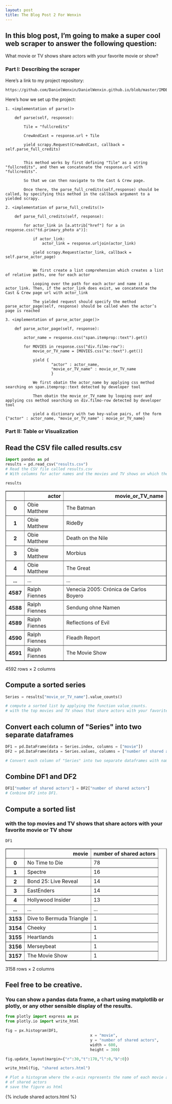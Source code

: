 ```yaml
---
layout: post
title: The Blog Post 2 For Wenxin
---
```



## In this blog post, I’m going to make a super cool web scraper to answer the following question:
What movie or TV shows share actors with your favorite movie or show?

### Part I: Describing the scraper


Here’s a link to my project repository:

```
https://github.com/DanielWenxin/DanielWenxin.github.io/blob/master/IMDB_scraper/IMDB_scraper/spiders/imdb_spider.py
```
Here’s how we set up the project:

```
1. <implementation of parse()>

	def parse(self, response):

		Tile = "fullcredits"

		CrewAndCast = response.url + Tile

		yield scrapy.Request(CrewAndCast, callback = self.parse_full_credits)


		This method works by first defining "Tile" as a string "fullcredits", and then we concatenate the response.url with "fullcredits".

		So that we can then navigate to the Cast & Crew page.

		Once there, the parse_full_credits(self,response) should be called, by specifying this method in the callback argument to a yielded scrapy.

2. <implementation of parse_full_credits()>

	def parse_full_credits(self, response):

		for actor_link in [a.attrib["href"] for a in response.css("td.primary_photo a")]:

			if actor_link:
				actor_link = response.urljoin(actor_link)

			yield scrapy.Request(actor_link, callback = self.parse_actor_page)


			We first create a list comprehension which creates a list of relative paths, one for each actor

			Looping over the path for each actor and name it as actor_link. Then, if the actor_link does exist, we concatenate the Cast & Crew page url with actor_link

			The yielded request should specify the method parse_actor_page(self, response) should be called when the actor’s page is reached

3. <implementation of parse_actor_page()>

	def parse_actor_page(self, response):

		actor_name = response.css("span.itemprop::text").get()

		for MOVIES in response.css("div.filmo-row"):
			movie_or_TV_name = [MOVIES.css("a::text").get()]

			yield {
					"actor" : actor_name,
					"movie_or_TV_name" : movie_or_TV_name
					}

			We first obatin the actor_name by applying css method searching on span.itemprop::text detected by developer tool

			Then obatin the movie_or_TV_name by looping over and applying css method searching on div.filmo-row detected by developer tool

			yield a dictionary with two key-value pairs, of the form {"actor" : actor_name, "movie_or_TV_name" : movie_or_TV_name}
```

### Part II: Table or Visualization


## Read the CSV file called results.csv

```python
import pandas as pd
results = pd.read_csv("results.csv")
# Read the CSV file called results.csv
# With columns for actor names and the movies and TV shows on which they worked.
```


```python
results
```




<div>
<style scoped>
		.dataframe tbody tr th:only-of-type {
				vertical-align: middle;
		}

		.dataframe tbody tr th {
				vertical-align: top;
		}

		.dataframe thead th {
				text-align: right;
		}
</style>
<table border="1" class="dataframe">
	<thead>
		<tr style="text-align: right;">
			<th></th>
			<th>actor</th>
			<th>movie_or_TV_name</th>
		</tr>
	</thead>
	<tbody>
		<tr>
			<th>0</th>
			<td>Obie Matthew</td>
			<td>The Batman</td>
		</tr>
		<tr>
			<th>1</th>
			<td>Obie Matthew</td>
			<td>RideBy</td>
		</tr>
		<tr>
			<th>2</th>
			<td>Obie Matthew</td>
			<td>Death on the Nile</td>
		</tr>
		<tr>
			<th>3</th>
			<td>Obie Matthew</td>
			<td>Morbius</td>
		</tr>
		<tr>
			<th>4</th>
			<td>Obie Matthew</td>
			<td>The Great</td>
		</tr>
		<tr>
			<th>...</th>
			<td>...</td>
			<td>...</td>
		</tr>
		<tr>
			<th>4587</th>
			<td>Ralph Fiennes</td>
			<td>Venecia 2005: Crónica de Carlos Boyero</td>
		</tr>
		<tr>
			<th>4588</th>
			<td>Ralph Fiennes</td>
			<td>Sendung ohne Namen</td>
		</tr>
		<tr>
			<th>4589</th>
			<td>Ralph Fiennes</td>
			<td>Reflections of Evil</td>
		</tr>
		<tr>
			<th>4590</th>
			<td>Ralph Fiennes</td>
			<td>Fleadh Report</td>
		</tr>
		<tr>
			<th>4591</th>
			<td>Ralph Fiennes</td>
			<td>The Movie Show</td>
		</tr>
	</tbody>
</table>
<p>4592 rows × 2 columns</p>
</div>



## Compute a sorted series


```python
Series = results["movie_or_TV_name"].value_counts()

# compute a sorted list by applying the function value_counts.
# with the top movies and TV shows that share actors with your favorite movie or TV show.
```

## Convert each column of "Series" into two separate dataframes


```python
DF1 = pd.DataFrame(data = Series.index, columns = ["movie"])
DF2 = pd.DataFrame(data = Series.values, columns = ["number of shared actors"])

# Convert each column of "Series" into two separate dataframes with names "movie" and "number of shared actors".
```

## Combine DF1 and DF2


```python
DF1["number of shared actors"] = DF2["number of shared actors"]
# Conbine DF2 into DF1.
```

## Compute a sorted list 
### with the top movies and TV shows that share actors with your favorite movie or TV show


```python
DF1
```




<div>
<style scoped>
		.dataframe tbody tr th:only-of-type {
				vertical-align: middle;
		}

		.dataframe tbody tr th {
				vertical-align: top;
		}

		.dataframe thead th {
				text-align: right;
		}
</style>
<table border="1" class="dataframe">
	<thead>
		<tr style="text-align: right;">
			<th></th>
			<th>movie</th>
			<th>number of shared actors</th>
		</tr>
	</thead>
	<tbody>
		<tr>
			<th>0</th>
			<td>No Time to Die</td>
			<td>78</td>
		</tr>
		<tr>
			<th>1</th>
			<td>Spectre</td>
			<td>16</td>
		</tr>
		<tr>
			<th>2</th>
			<td>Bond 25: Live Reveal</td>
			<td>14</td>
		</tr>
		<tr>
			<th>3</th>
			<td>EastEnders</td>
			<td>14</td>
		</tr>
		<tr>
			<th>4</th>
			<td>Hollywood Insider</td>
			<td>13</td>
		</tr>
		<tr>
			<th>...</th>
			<td>...</td>
			<td>...</td>
		</tr>
		<tr>
			<th>3153</th>
			<td>Dive to Bermuda Triangle</td>
			<td>1</td>
		</tr>
		<tr>
			<th>3154</th>
			<td>Cheeky</td>
			<td>1</td>
		</tr>
		<tr>
			<th>3155</th>
			<td>Heartlands</td>
			<td>1</td>
		</tr>
		<tr>
			<th>3156</th>
			<td>Merseybeat</td>
			<td>1</td>
		</tr>
		<tr>
			<th>3157</th>
			<td>The Movie Show</td>
			<td>1</td>
		</tr>
	</tbody>
</table>
<p>3158 rows × 2 columns</p>
</div>



## Feel free to be creative. 
### You can show a pandas data frame, a chart using matplotlib or plotly, or any other sensible display of the results.


```python
from plotly import express as px
from plotly.io import write_html
```


```python
fig = px.histogram(DF1, 
									 x = "movie",
									 y = "number of shared actors",
									 width = 600,
									 height = 300)

fig.update_layout(margin={"r":30,"t":170,"l":0,"b":0})

write_html(fig, "shared actors.html")

# Plot a histogram where the x-axis represents the name of each movie and the y-axis represents the number 
# of shared actors 
# save the figure as html
```
{% include shared actors.html %}
